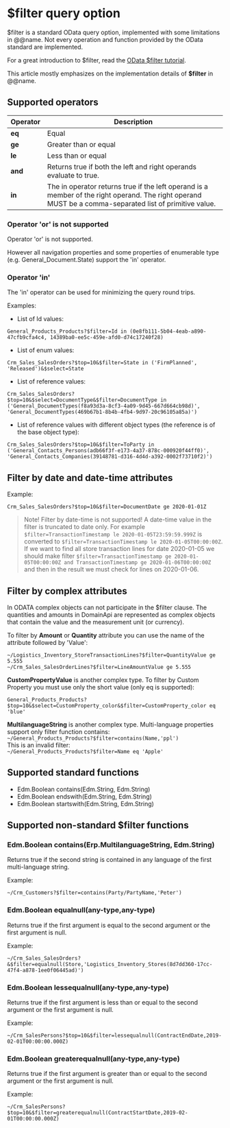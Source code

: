 # **$filter** query option

$filter is a standard OData query option, implemented with some limitations in @@name.
Not every operation and function provided by the OData standard are implemented.

For a great introduction to $filter, read the [OData $filter tutorial](https://www.odata.org/getting-started/basic-tutorial/#filter).

This article mostly emphasizes on the implementation details of **$filter** in @@name.

## Supported operators

Operator | Description
---------|------------
**eq** | Equal
**ge** | Greater than or equal
**le** | Less than or equal
**and** | Returns true if both the left and right operands evaluate to true.
**in** | The in operator returns true if the left operand is a member of the right operand. The right operand MUST be a comma-separated list of primitive value.

### Operator 'or' is not supported

Operator 'or' is not supported.

However all navigation properties and some properties of enumerable type (e.g. General_Document.State) support the 'in' operator.

### Operator 'in'

The 'in' operator can be used for minimizing the query round trips.

Examples:

* List of Id values:

```odata
General_Products_Products?$filter=Id in (0e8fb111-5b04-4eab-a890-47cfb9cfa4c4, 14389ba0-ee5c-459e-afd0-d74c17240f28)
```

* List of enum values:

```odata
Crm_Sales_SalesOrders?$top=10&$filter=State in ('FirmPlanned', 'Released')&$select=State
```

* List of reference values:

```odata
Crm_Sales_SalesOrders?$top=10&$select=DocumentType&$filter=DocumentType in ('General_DocumentTypes(f8a93d3a-8cf3-4a09-9d45-667d664cb98d)', 'General_DocumentTypes(469b67b1-8b4b-4fb4-9d97-20c96105a85a)')
```

* List of reference values with different object types (the reference is of the base object type):

```odata
Crm_Sales_SalesOrders?$top=10&$filter=ToParty in ('General_Contacts_Persons(adb66f3f-e173-4a37-878c-000920f44ff0)', 'General_Contacts_Companies(39148781-d316-4d4d-a392-0002f73710f2)')
```

## Filter by date and date-time attributes

Example:
```odata
Crm_Sales_SalesOrders?$top=10&$filter=DocumentDate ge 2020-01-01Z
```

>Note!
>Filter by date-time is not supported! A date-time value in the filter is truncated to date only. For example `$filter=TransactionTimestamp le 2020-01-05T23:59:59.999Z` is converted to `$filter=TransactionTimestamp le 2020-01-05T00:00:00Z`. 
> If we want to find all store transaction lines for date 2020-01-05 we should make filter `$filter=TransactionTimestamp ge 2020-01-05T00:00:00Z and TransactionTimestamp ge 2020-01-06T00:00:00Z` and then in the result we must check for lines on 2020-01-06.

## Filter by complex attributes

In ODATA complex objects can not participate in the $filter clause.
The quantities and amounts in DomainApi are represented as complex objects that contain the value and the measurement unit (or currency).

To filter by **Amount** or **Quantity** attribute you can use the name of the attribute followed by 'Value':  
```
~/Logistics_Inventory_StoreTransactionLines?$filter=QuantityValue ge 5.555  
~/Crm_Sales_SalesOrderLines?$filter=LineAmountValue ge 5.555 
```  

**CustomPropertyValue** is another complex type.
To filter by Custom Property you must use only the short value (only eq is supported):
```
General_Products_Products?$top=10&$select=CustomProperty_color&$filter=CustomProperty_color eq 'blue'
```

**MultilanguageString** is another complex type. 
Multi-language properties support only filter function contains:  
`~/General_Products_Products?$filter=contains(Name,'ppl')`  
This is an invalid filter:  
`~/General_Products_Products?$filter=Name eq 'Apple'`  


## Supported standard functions

* Edm.Boolean contains(Edm.String, Edm.String)
* Edm.Boolean endswith(Edm.String, Edm.String)
* Edm.Boolean startswith(Edm.String, Edm.String)

## Supported non-standard $filter functions

### Edm.Boolean contains(Erp.MultilanguageString, Edm.String) 

Returns true if the second string is contained in any language of the first multi-language string.

Example: 
```odata
~/Crm_Customers?$filter=contains(Party/PartyName,'Peter')
```

### Edm.Boolean equalnull(any-type,any-type) 

Returns true if the first argument is equal to the second argument or the first argument is null.

Example: 
```odata
~/Crm_Sales_SalesOrders?&$filter=equalnull(Store,'Logistics_Inventory_Stores(8d7dd360-17cc-47f4-a878-1ee0f06445ad)')
```

### Edm.Boolean lessequalnull(any-type,any-type) 

Returns true if the first argument is less than or equal to the second argument or the first argument is null.

Example: 

```odata
~/Crm_SalesPersons?$top=10&$filter=lessequalnull(ContractEndDate,2019-02-01T00:00:00.000Z)
```

### Edm.Boolean greaterequalnull(any-type,any-type)

Returns true if the first argument is greater than or equal to the second argument or the first argument is null.

Example: 

```odata
~/Crm_SalesPersons?$top=10&$filter=greaterequalnull(ContractStartDate,2019-02-01T00:00:00.000Z)
```
